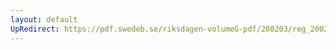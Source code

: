 ```yaml
---
layout: default
UpRedirect: https://pdf.swedeb.se/riksdagen-volumeG-pdf/200203/reg_200203/reg_200203_0108.pdf
---
```

